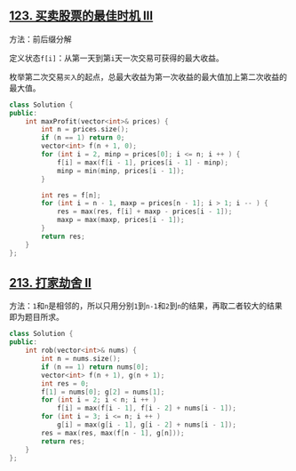 ## [123. 买卖股票的最佳时机 III](https://leetcode.cn/problems/best-time-to-buy-and-sell-stock-iii/)

方法：前后缀分解

定义状态`f[i]`：从第一天到第`i`天一次交易可获得的最大收益。

枚举第二次交易`买入`的起点，总最大收益为第一次收益的最大值加上第二次收益的最大值。

```cpp
class Solution {
public:
    int maxProfit(vector<int>& prices) {
        int n = prices.size();
        if (n == 1) return 0;
        vector<int> f(n + 1, 0);
        for (int i = 2, minp = prices[0]; i <= n; i ++ ) {
            f[i] = max(f[i - 1], prices[i - 1] - minp);
            minp = min(minp, prices[i - 1]);
        }

        int res = f[n];
        for (int i = n - 1, maxp = prices[n - 1]; i > 1; i -- ) {
            res = max(res, f[i] + maxp - prices[i - 1]);
            maxp = max(maxp, prices[i - 1]);
        }
        return res;
    }
};
```



## [213. 打家劫舍 II](https://leetcode.cn/problems/house-robber-ii/)

方法：`1`和`n`是相邻的，所以只用分别`1`到`n-1`和`2`到`n`的结果，再取二者较大的结果即为题目所求。

```cpp
class Solution {
public:
    int rob(vector<int>& nums) {
        int n = nums.size();
        if (n == 1) return nums[0];
        vector<int> f(n + 1), g(n + 1);
        int res = 0;
        f[1] = nums[0]; g[2] = nums[1];
        for (int i = 2; i < n; i ++ )
            f[i] = max(f[i - 1], f[i - 2] + nums[i - 1]);
        for (int i = 3; i <= n; i ++ )
            g[i] = max(g[i - 1], g[i - 2] + nums[i - 1]);
        res = max(res, max(f[n - 1], g[n]));
        return res;
    }
};
```













